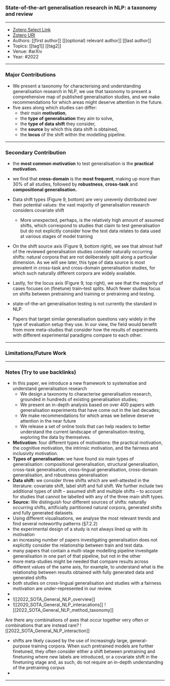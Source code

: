 ### State-of-the-art generalisation research in NLP: a taxonomy and review
---
- [Zotero Select Link](zotero://select/groups/2480461/items/KE5YDSBE)
- [Zotero URI](https://www.zotero.org/groups/2480461/items/KE5YDSBE)
- Authors: [[first author]] [[(optional) relevant author]] [[last author]] 
- Topics: [[tag1]] [[tag2]]
- Venue: #arXiv 
- Year: #2022
---
### Major Contributions
- We present a taxonomy for characterising and understanding generalisation research in NLP, we use that taxonomy to present a comprehensive map of published generalisation studies, and we make recommendations for which areas might deserve attention in the future.
- five axes along which studies can differ:
	- their main **motivation**, 
	- the **type of generalisation** they aim to solve, 
	- the **type of data shift** they consider, 
	- the **source** by which this data shift is obtained, 
	- the **locus** of the shift within the modelling pipeline.
---
### Secondary Contribution
- the **most common motivation** to test generalisation is the **practical motivation.**
- we find that **cross-domain** is the **most frequent**, making up more than 30% of all studies, followed by **robustness**, **cross-task** and **compositional generalisation.**
- Data shift types (Figure 9, bottom) are very unevenly distributed over their potential values: the vast majority of generalisation research considers covariate shift
	- More unexpected, perhaps, is the relatively high amount of assumed shifts, which correspond to studies that claim to test generalisation but do not explicitly consider how the test data relates to data used at various stages of model training
- On the shift source axis (Figure 9, bottom right), we see that almost half of the reviewed generalisation studies consider naturally occurring shifts: natural corpora that are not deliberately split along a particular dimension. As we will see later, this type of data source is most prevalent in cross-task and cross-domain generalisation studies, for which such naturally different corpora are widely available.
- Lastly, for the locus axis (Figure 9, top right), we see that the majority of cases focuses on (finetune) train–test splits. Much fewer studies focus on shifts between pretraining and training or pretraining and testing.

- state-of-the-art generalisation testing is not currently the standard in NLP.
- Papers that target similar generalisation questions vary widely in the type of evaluation setup they use. In our view, the field would benefit from more meta-studies that consider how the results of experiments with different experimental paradigms compare to each other.
---
### Limitations/Future Work
---
### Notes (Try to use backlinks)
- In this paper, we introduce a new framework to systematise and understand generalisation research
	- We design a taxonomy to characterise generalisation research, grounded in hundreds of existing generalisation studies;
	- We present an in-depth analysis based on over 400 papers with generalisation experiments that have come out in the last decades;
	- We make recommendations for which areas we believe deserve attention in the near future 
	- We release a set of online tools that can help readers to better understand the current landscape of generalisation-testing, exploring the data by themselves.
- **Motivation:** four different types of motivations: the practical motivation, the cognitive motivation, the intrinsic motivation, and the fairness and inclusivity motivation.
- **Types of generalisation:** we have found six main types of generalisation: compositional generalisation, structural generalisation, cross-task generalisation, cross-lingual generalisation, cross-domain generalisation, and robustness generalisation
- **Data shift:** we consider three shifts which are well-attested in the literature: covariate shift, label shift and full shift. We further include two additional types of shift – assumed shift and multiple shifts – to account for studies that cannot be labelled with any of the three main shift types.
- **Source:** We distinguish four different sources of shifts: naturally occurring shifts, artificially partitioned natural corpora, generated shifts and fully generated datasets.
- Using different visualisations, we analyse the most relevant trends and find several noteworthy patterns (§7.2.2)
- the experimental design of a study is not always lined up with its motivation
- an increasing number of papers investigating generalisation does not explicitly consider the relationship between train and test data.
- many papers that contain a multi-stage modelling pipeline investigate generalisation in one part of that pipeline, but not in the other
- more meta-studies might be needed that compare results across different values of the same axis, for example, to understand what is the relationship between results obtained with fully generated data and generated shifts
- both studies on cross-lingual generalisation and studies with a fairness motivation are under-represented in our review.
-
- ![[2022_SOTA_General_NLP_overview]]
- ![[2020_SOTA_General_NLP_interacations]]
![[2022_SOTA_General_NLP_method_taxonomy]]

Are there any combinations of axes that occur together very often or combinations that are instead rare?
![[2022_SOTA_General_NLP_interaction]]
- shifts are likely caused by the use of increasingly large, general-purpose training corpora. When such pretrained models are further finetuned, they often consider either a shift between pretraining and finetuning where new labels are introduced, or a covariate shift in the finetuning stage and, as such, do not require an in-depth understanding of the pretraining corpus
- 
---
